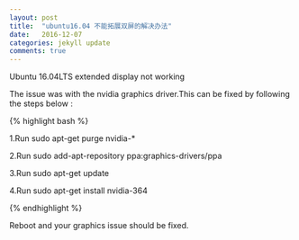 ```yaml
---
layout: post
title:  "ubuntu16.04 不能拓展双屏的解决办法"
date:   2016-12-07
categories: jekyll update
comments: true
---
```


Ubuntu 16.04LTS extended display not working

The issue was with the nvidia graphics driver.This can be fixed by following the steps below :

{% highlight bash %}

1.Run sudo apt-get purge nvidia-*

2.Run sudo add-apt-repository ppa:graphics-drivers/ppa

3.Run sudo apt-get update

4.Run sudo apt-get install nvidia-364

{% endhighlight %}

Reboot and your graphics issue should be fixed.